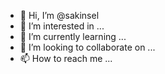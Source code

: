 - 👋 Hi, I’m @sakinsel
- 👀 I’m interested in ...
- 🌱 I’m currently learning ...
- 💞️ I’m looking to collaborate on ...
- 📫 How to reach me ...

<!---
sakinsel/sakinsel is a ✨ special ✨ repository because its `README.md` (this file) appears on your GitHub profile.
You can click the Preview link to take a look at your changes.
--->
